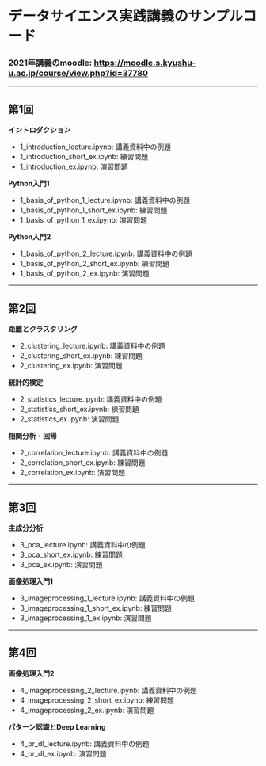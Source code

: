 # データサイエンス実践講義のサンプルコード

### 2021年講義のmoodle: https://moodle.s.kyushu-u.ac.jp/course/view.php?id=37780


---
## 第1回
**イントロダクション**
- 1_introduction_lecture.ipynb: 講義資料中の例題
- 1_introduction_short_ex.ipynb: 練習問題
- 1_introduction_ex.ipynb: 演習問題  

**Python入門1**
- 1_basis_of_python_1_lecture.ipynb: 講義資料中の例題
- 1_basis_of_python_1_short_ex.ipynb: 練習問題
- 1_basis_of_python_1_ex.ipynb: 演習問題  

**Python入門2**
- 1_basis_of_python_2_lecture.ipynb: 講義資料中の例題
- 1_basis_of_python_2_short_ex.ipynb: 練習問題
- 1_basis_of_python_2_ex.ipynb: 演習問題  

---
## 第2回
**距離とクラスタリング**
- 2_clustering_lecture.ipynb: 講義資料中の例題
- 2_clustering_short_ex.ipynb: 練習問題
- 2_clustering_ex.ipynb: 演習問題  

**統計的検定**
- 2_statistics_lecture.ipynb: 講義資料中の例題
- 2_statistics_short_ex.ipynb: 練習問題
- 2_statistics_ex.ipynb: 演習問題  

**相関分析・回帰**
- 2_correlation_lecture.ipynb: 講義資料中の例題
- 2_correlation_short_ex.ipynb: 練習問題
- 2_correlation_ex.ipynb: 演習問題  

---
## 第3回
**主成分分析**
- 3_pca_lecture.ipynb: 講義資料中の例題
- 3_pca_short_ex.ipynb: 練習問題
- 3_pca_ex.ipynb: 演習問題  

**画像処理入門1**
- 3_imageprocessing_1_lecture.ipynb: 講義資料中の例題
- 3_imageprocessing_1_short_ex.ipynb: 練習問題
- 3_imageprocessing_1_ex.ipynb: 演習問題  

---
## 第4回
**画像処理入門2**
- 4_imageprocessing_2_lecture.ipynb: 講義資料中の例題
- 4_imageprocessing_2_short_ex.ipynb: 練習問題
- 4_imageprocessing_2_ex.ipynb: 演習問題  

**パターン認識とDeep Learning**
- 4_pr_dl_lecture.ipynb: 講義資料中の例題
- 4_pr_dl_ex.ipynb: 演習問題  

